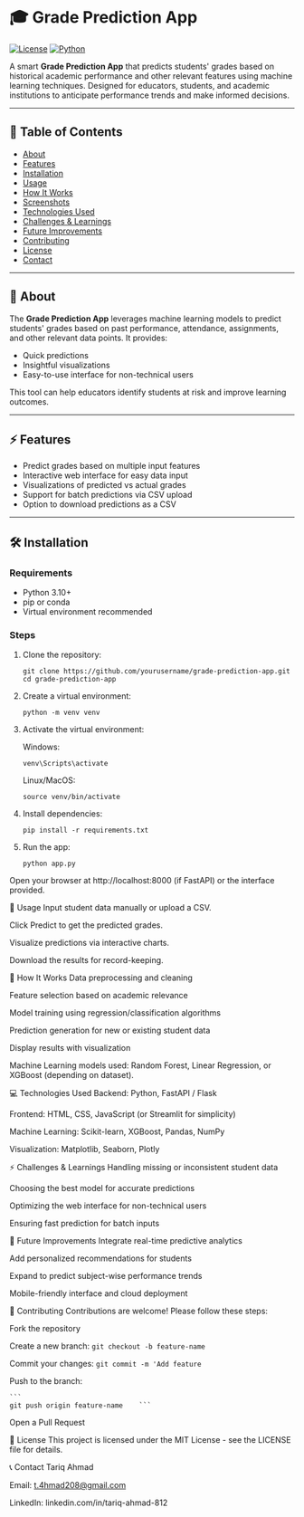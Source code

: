 # 🎓 Grade Prediction App

[![License](https://img.shields.io/badge/license-MIT-blue.svg)](LICENSE)
[![Python](https://img.shields.io/badge/python-3.10+-blue.svg)](https://www.python.org/)

A smart **Grade Prediction App** that predicts students' grades based on historical academic performance and other relevant features using machine learning techniques. Designed for educators, students, and academic institutions to anticipate performance trends and make informed decisions.

---

## 📌 Table of Contents

- [About](#about)
- [Features](#features)
- [Installation](#installation)
- [Usage](#usage)
- [How It Works](#how-it-works)
- [Screenshots](#screenshots)
- [Technologies Used](#technologies-used)
- [Challenges & Learnings](#challenges--learnings)
- [Future Improvements](#future-improvements)
- [Contributing](#contributing)
- [License](#license)
- [Contact](#contact)

---

## 🌟 About

The **Grade Prediction App** leverages machine learning models to predict students' grades based on past performance, attendance, assignments, and other relevant data points. It provides:

- Quick predictions
- Insightful visualizations
- Easy-to-use interface for non-technical users

This tool can help educators identify students at risk and improve learning outcomes.

---

## ⚡ Features

- Predict grades based on multiple input features
- Interactive web interface for easy data input
- Visualizations of predicted vs actual grades
- Support for batch predictions via CSV upload
- Option to download predictions as a CSV

---

## 🛠 Installation

### Requirements

- Python 3.10+
- pip or conda
- Virtual environment recommended

### Steps

1. Clone the repository:
    ```
    git clone https://github.com/yourusername/grade-prediction-app.git
    cd grade-prediction-app
    ```
2. Create a virtual environment:
    ```
    python -m venv venv
    ```

3. Activate the virtual environment:

    Windows:
    ```
    venv\Scripts\activate
    ```

    Linux/MacOS:
    ```
    source venv/bin/activate
    ```

4. Install dependencies:

    ```
    pip install -r requirements.txt
    ```

5. Run the app:
    ```
    python app.py
    ```

Open your browser at http://localhost:8000 (if FastAPI) or the interface provided.

🎯 Usage
Input student data manually or upload a CSV.

Click Predict to get the predicted grades.

Visualize predictions via interactive charts.

Download the results for record-keeping.

🧠 How It Works
Data preprocessing and cleaning

Feature selection based on academic relevance

Model training using regression/classification algorithms

Prediction generation for new or existing student data

Display results with visualization

Machine Learning models used: Random Forest, Linear Regression, or XGBoost (depending on dataset).


💻 Technologies Used
Backend: Python, FastAPI / Flask

Frontend: HTML, CSS, JavaScript (or Streamlit for simplicity)

Machine Learning: Scikit-learn, XGBoost, Pandas, NumPy

Visualization: Matplotlib, Seaborn, Plotly

⚡ Challenges & Learnings
Handling missing or inconsistent student data

Choosing the best model for accurate predictions

Optimizing the web interface for non-technical users

Ensuring fast prediction for batch inputs

🚀 Future Improvements
Integrate real-time predictive analytics

Add personalized recommendations for students

Expand to predict subject-wise performance trends

Mobile-friendly interface and cloud deployment

🤝 Contributing
Contributions are welcome! Please follow these steps:

Fork the repository

Create a new branch: 
    ```
    git checkout -b feature-name    ```

Commit your changes:
    ```
    git commit -m 'Add feature    ```

Push to the branch:

    ``` 
    git push origin feature-name    ```

Open a Pull Request

📄 License
This project is licensed under the MIT License - see the LICENSE file for details.

📞 Contact
Tariq Ahmad

Email: t.4hmad208@gmail.com

LinkedIn: linkedin.com/in/tariq-ahmad-812
